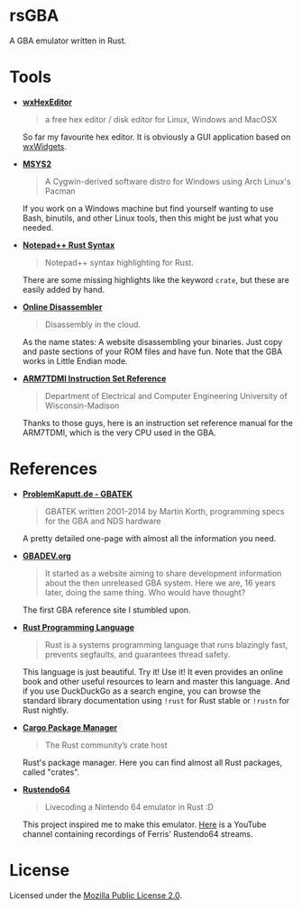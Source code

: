 # rsGBA

A GBA emulator written in Rust.


# Tools
- **[wxHexEditor](http://www.wxhexeditor.org/)**
	
	> a free hex editor / disk editor for Linux, Windows and MacOSX
	
	So far my favourite hex editor. It is obviously a GUI application based on [wxWidgets](http://www.wxwidgets.org/).
- **[MSYS2](https://sourceforge.net/p/msys2/wiki/MSYS2%20installation/)**
	
	> A Cygwin-derived software distro for Windows using Arch Linux's Pacman
	
	If you work on a Windows machine but find yourself wanting to use Bash, binutils, and other Linux tools, then this might be just what you needed.
- **[Notepad++ Rust Syntax](https://github.com/pfalabella/Rust-notepadplusplus)**
	
	> Notepad++ syntax highlighting for Rust.
	
	There are some missing highlights like the keyword `crate`, but these are easily added by hand.
	
- **[Online Disassembler](https://onlinedisassembler.com/odaweb/)**
	
	> Disassembly in the cloud.
	
	As the name states: A website disassembling your binaries. Just copy and paste sections of your ROM files and have fun. Note that the GBA works in Little Endian mode.

- **[ARM7TDMI Instruction Set Reference](http://morrow.ece.wisc.edu/ECE353/arm7tdmi_instruction_set_reference.pdf)**
	
	> Department of Electrical and Computer Engineering University of Wisconsin-Madison
	
	Thanks to those guys, here is an instruction set reference manual for the ARM7TDMI, which is the very CPU used in the GBA.


# References
- **[ProblemKaputt.de - GBATEK](http://problemkaputt.de/gbatek.htm)**
	
	> GBATEK written 2001-2014 by Martin Korth, programming specs for the GBA and NDS hardware
	
	A pretty detailed one-page with almost all the information you need.
- **[GBADEV.org](http://www.gbadev.org/docs.php)**
	
	> It started as a website aiming to share development information about the then unreleased GBA system. Here we are, 16 years later, doing the same thing. Who would have thought?
	
	The first GBA reference site I stumbled upon.
- **[Rust Programming Language](https://www.rust-lang.org/)**
	
	> Rust is a systems programming language that runs blazingly fast, prevents segfaults, and guarantees thread safety.
	
	This language is just beautiful. Try it! Use it! It even provides an online book and other useful resources to learn and master this language. And if you use DuckDuckGo as a search engine, you can browse the standard library documentation using `!rust` for Rust stable or `!rustn` for Rust nightly.
- **[Cargo Package Manager](https://crates.io/)**
	
	> The Rust community’s crate host
	
	Rust's package manager. Here you can find almost all Rust packages, called "crates".
- **[Rustendo64](https://github.com/yupferris/rustendo64)**
	
	> Livecoding a Nintendo 64 emulator in Rust :D
	
	This project inspired me to make this emulator. [Here](https://www.youtube.com/channel/UC4mpLlHn0FOekNg05yCnkzQ/videos) is a YouTube channel containing recordings of Ferris' Rustendo64 streams.

# License

Licensed under the [Mozilla Public License 2.0](./LICENSE-MPL.md).
